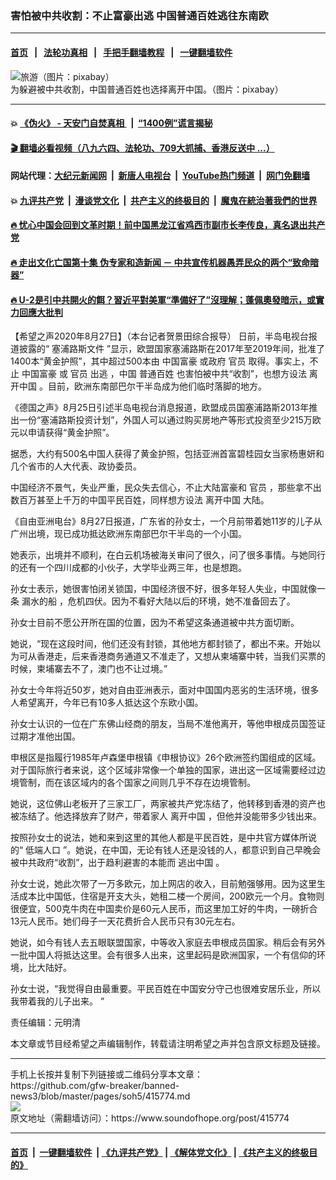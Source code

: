 ### 害怕被中共收割：不止富豪出逃 中国普通百姓逃往东南欧
------------------------

#### [首页](https://github.com/gfw-breaker/banned-news3/blob/master/README.md) &nbsp;&nbsp;|&nbsp;&nbsp; [法轮功真相](https://github.com/begood0513/basic/blob/master/README.md)  &nbsp;&nbsp;|&nbsp;&nbsp; [手把手翻墙教程](https://github.com/gfw-breaker/guides/wiki)  &nbsp;&nbsp;|&nbsp;&nbsp; [一键翻墙软件](https://github.com/gfw-breaker/nogfw/blob/master/README.md)  



<div><img alt="旅游（图片：pixabay）" src="https://img.soundofhope.org/2020-02/1580673322986.gif"/>
<br/><figcaption class="caption">
 为躲避被中共收割，中国普通百姓也选择离开中国。（图片：pixabay）
</figcaption></div><hr/>

#### 💥 [《伪火》 - 天安门自焚真相 ](http://141.164.51.119:10000/videos/blog/weihuo.html)&nbsp; |&nbsp; [“1400例”谎言揭秘  ](http://141.164.51.119:10000/videos/blog/jiexi1400.html)

#### [ 🎬  翻墙必看视频（八九六四、法轮功、709大抓捕、香港反送中 ...）](https://github.com/gfw-breaker/links/blob/master/banned.md)

#### 网站代理：[大纪元新闻网](http://167.172.10.89:10080/gb/) &nbsp;|&nbsp; [新唐人电视台](http://167.172.10.89:8808/gb/)  &nbsp;|&nbsp; [YouTube热门频道](http://158.247.203.241/youtube.html) &nbsp;|&nbsp; [网门免翻墙](http://158.247.203.241:11000/show.aspx?name=ogHome)

#### 💥 [九评共产党](http://141.164.51.119:10000/videos/res/jiuping/)&nbsp; |&nbsp; [漫谈党文化](http://141.164.51.119:10000/videos/res/mtdwh/)&nbsp; |&nbsp; [共产主义的终极目的](http://141.164.51.119:10000/videos/res/zjmd/)&nbsp; |&nbsp; [魔鬼在統治著我們的世界](http://141.164.51.119:10000/videos/res/TheSpecter/)  

#### [ 🔥  忧心中国会回到文革时期！前中国黑龙江省鸡西市副市长李传良，真名退出共产党](http://141.164.51.119:10000/videos/news/quit01.html)

#### [ 🔥  走出文化亡国第十集 伪专家和造新闻 － 中共宣传机器愚弄民众的两个“致命暗器”](http://141.164.51.119:10000/videos/news/../res/zcwhwg/index.html)

#### [ 🔥  U-2是引中共開火的餌？習近平對美軍“準備好了”沒理解；蓬佩奧發暗示，或實力回應大批判](http://141.164.51.119:10000/videos/news/wenzhao01.html)

<div><div class="Content__Wrapper sc-1bvya0-0 grZQxZ">
 <p class="meta-top">
  <span class="meta">
   【希望之声2020年8月27日】（本台记者贺景田综合报导）
  </span>
  日前，半岛电视台报道披露的“
  <ok href="/term/361468">
   塞浦路斯文件
  </ok>
  ”显示，欧盟国家塞浦路斯在2017年至2019年间，批准了1400本“黄金护照”，其中超过500本由
  <ok href="/term/22361">
   中国富豪
  </ok>
  或政府
  <ok href="/term/3988">
   官员
  </ok>
  取得。事实上，不止
  <ok href="/term/22361">
   中国富豪
  </ok>
  或
  <ok href="/term/3988">
   官员
  </ok>
  <ok href="/term/71148">
   出逃
  </ok>
  ，中国
  <ok href="/term/361852">
   普通百姓
  </ok>
  也害怕被中共“收割”，也想方设法
  <ok href="/term/98073">
   离开中国
  </ok>
  。目前，欧洲东南部巴尔干半岛成为他们临时落脚的地方。
 </p>
 <p>
  《德国之声》8月25日引述半岛电视台消息报道，欧盟成员国塞浦路斯2013年推出一份“塞浦路斯投资计划”，外国人可以通过购买房地产等形式投资至少215万欧元以申请获得“黄金护照”。
 </p>
 <div class="AD_Embed__Wrap-sc-1xslmin-0 igMuqX module desktop">
  <div>
  </div>
 </div>
 <p>
  据悉，大约有500名中国人获得了黄金护照，包括亚洲首富碧桂园女当家杨惠妍和几个省市的人大代表、政协委员。
 </p>
 <p>
  中国经济不景气，失业严重，民众失去信心，不止大陆富豪和
  <ok href="/term/3988">
   官员
  </ok>
  ，那些拿不出数百万甚至上千万的中国平民百姓，同样想方设法
  <ok href="/term/98073">
   离开中国
  </ok>
  大陆。
 </p>
 <p>
  《自由亚洲电台》8月27日报道，广东省的孙女士，一个月前带着她11岁的儿子从广州出境，现已成功抵达欧洲东南部巴尔干半岛的一个小国。
 </p>
 <p>
  她表示，出境并不顺利，在白云机场被海关审问了很久，问了很多事情。与她同行的还有一个四川成都的小伙子，大学毕业两三年，也是想跑。
 </p>
 <p>
  孙女士表示，她很害怕闭关锁国，中国经济很不好，很多年轻人失业，中国就像一条
  <ok href="/term/361858">
   漏水的船
  </ok>
  ，危机四伏。因为不看好大陆以后的环境，她不准备回去了。
 </p>
 <p>
  孙女士目前不愿公开所在国的位置，因为不希望这条通道被中共方面切断。
 </p>
 <p>
  她说，“现在这段时间，他们还没有封锁，其他地方都封锁了，都出不来。开始以为可从香港走，后来香港商务通道又不准走了，又想从柬埔寨中转，当我们买票的时候，柬埔寨去不了，澳门也不让过境。”
 </p>
 <p>
  孙女士今年将近50岁，她对自由亚洲表示，面对中国国内恶劣的生活环境，很多人希望离开，今年已有10多人抵达这个东欧小国。
 </p>
 <p>
  孙女士认识的一位在广东佛山经商的朋友，当局不准他离开，等他申根成员国签证过期才准他出国。
 </p>
 <p>
  申根区是指履行1985年卢森堡申根镇《申根协议》26个欧洲签约国组成的区域。 对于国际旅行者来说，这个区域非常像一个单独的国家，进出这一区域需要经过边境管制，而在该区域内的各个国家之间则几乎不存在边境管制。
 </p>
 <p>
  她说，这位佛山老板开了三家工厂，两家被共产党冻结了，他转移到香港的资产也被冻结了。他选择放弃了财产，带着家人
  <ok href="/term/98073">
   离开中国
  </ok>
  ，但他并没能带多少钱出来。
 </p>
 <p>
  按照孙女士的说法，她和来到这里的其他人都是平民百姓，是中共官方媒体所说的“
  <ok href="/term/74259">
   低端人口
  </ok>
  ”。她说，在中国，无论有钱人还是没钱的人，都意识到自己早晚会被中共政府“收割”，出于趋利避害的本能而
  <ok href="/term/361855">
   逃出中国
  </ok>
  。
 </p>
 <p>
  孙女士说，她此次带了一万多欧元，加上网店的收入，目前勉强够用。因为这里生活成本比中国低，住宿是开支大头，她租二楼一个房间，200欧元一个月。食物则很便宜，500克牛肉在中国卖价是60元人民币，而这里加工好的牛肉，一磅折合13元人民币。她们母子一天花费折合人民币只有30元左右。
 </p>
 <p>
  她说，如今有钱人去五眼联盟国家，中等收入家庭去申根成员国家。稍后会有另外一批中国人将抵达这里。会有很多人出来，这里起码是欧洲国家，一个有信仰的环境，比大陆好。
 </p>
 <p>
  孙女士说，“我觉得自由最重要。平民百姓在中国安分守己也很难安居乐业，所以我带着我的儿子出来。 ”
 </p>
 <p class="meta-btm">
  责任编辑：元明清
 </p>
 <p class="meta-btm">
  本文章或节目经希望之声编辑制作，转载请注明希望之声并包含原文标题及链接。
 </p>
</div>
</div>
<hr/>
手机上长按并复制下列链接或二维码分享本文章：<br/>
https://github.com/gfw-breaker/banned-news3/blob/master/pages/soh5/415774.md <br/>
<a href='https://github.com/gfw-breaker/banned-news3/blob/master/pages/soh5/415774.md'><img src='https://github.com/gfw-breaker/banned-news3/blob/master/pages/soh5/415774.md.png'/></a> <br/>
原文地址（需翻墙访问）：https://www.soundofhope.org/post/415774


------------------------
#### [首页](https://github.com/gfw-breaker/banned-news3/blob/master/README.md) &nbsp;|&nbsp; [一键翻墙软件](https://github.com/gfw-breaker/nogfw/blob/master/README.md) &nbsp;| [《九评共产党》](https://github.com/gfw-breaker/9ping.md/blob/master/README.md#九评之一评共产党是什么) | [《解体党文化》](https://github.com/gfw-breaker/jtdwh.md/blob/master/README.md) | [《共产主义的终极目的》](https://github.com/gfw-breaker/gczydzjmd.md/blob/master/README.md)


<img src='http://gfw-breaker.win/banned-news3/pages/soh5/415774.md' width='0px' height='0px'/>